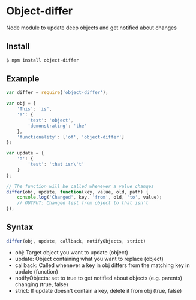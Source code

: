 # Object-differ
Node module to update deep objects and get notified about changes

## Install
```javascript
$ npm install object-differ
```

## Example
```javascript
var differ = require('object-differ');

var obj = {
    'This': 'is',
    'a': {
        'test': 'object',
        'demonstrating': 'the'
    },
    'functionality': ['of', 'object-differ']
};

var update = {
    'a': {
        'test': 'that isn\'t'
    }
};

// The function will be called whenever a value changes
differ(obj, update, function(key, value, old, path) {
    console.log('Changed', key, 'from', old, 'to', value);
    // OUTPUT: Changed test from object to that isn't
});
```

## Syntax
```javascript
differ(obj, update, callback, notifyObjects, strict)
```
* obj: Target object you want to update (object)
* update: Object containing what you want to replace (object)
* callback: Called whenever a key in obj differs from the matching key in update (function)
* notifyObjects: set to true to get notified about objects (e.g. parents) changing (true, false)
* strict: If update doesn't contain a key, delete it from obj (true, false)
